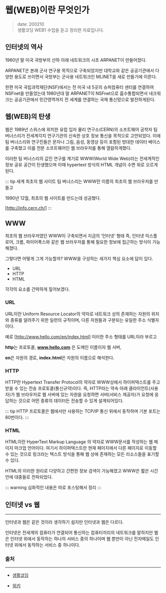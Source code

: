 웹(WEB)이란 무엇인가 <Badge text="song" />
==========================================

> date: 200210  
> 생활코딩 WEB1 수업을 듣고 정리한 자료입니다.

인터넷의 역사
-------------

1960년 말 미국 국방부의 산하 아래 네트워크의 시초 ARPANET이 만들어졌다.

ARPANET은 본래 군사 연구용 목적으로 구축되었지만 대학교와 같은 공공기관에서 다양한 용도로 쓰이면서 국방부는 군사용 네트워크인 MLINET을 새로 만들기에 이른다.

한편 미국 국립과학재단(NSF)에서는 전 미국 내 5곳의 슈퍼컴퓨터 센터를 연결하여 NSFnet을 만들었는데 1980년대 말 ARPANET이 NSFnet으로 흡수통합되면서 네크워크는 공공기관에서 민간영역까지 전 세계를 연결하는 국제 통신망으로 발전하게된다.

웹(WEB)의 탄생
--------------

웹은 1989년 스위스에 위치한 유럽 입자 물리 연구소(CERN)의 소프트웨어 공학자 팀 버너스리가 전세계각지 연구기관의 신속한 상호 정보 통신을 목적으로 고안되었다. 이에 팀 버너스리와 연구진들은 문자나 그림, 음성, 동영상 등이 포함된 방대한 데이터 베이스를 구축했고 이를 전문 소프트웨어인 웹 브라우저를 통해 열람하게했다.

이러한 팀 버너스리의 값진 연구를 계기로 WWW(World Wide Web)라는 전세계적인 정보 공유 공간이 탄생했으며 이때 hypertext 방식의 HTML 개념이 수면 위로 오르게된다.


::: tip 
세계 최초의 웹 사이트 팀 버너스리는 WWW란 이름의 최초의 웹 브라우저를 만들고

1990년 12월, 최초의 웹 사이트를 만드는데 성공했다.

[http://info.cern.ch/]
:::

WWW
---

최초의 웹 브라우저였던 WWW이 구축되면서 지금의 ‘인터넷’ 형태 즉, 인터넷 익스플로어, 크롬, 파이어폭스와 같은 웹 브라우저를 통해 필요한 정보에 접근하는 방식이 가능해졌다.

그렇다면 어떻게 그게 가능할까? WWW을 구성하는 세가지 핵심 요소에 답이 있다.

-	URL
-	HTTP
-	HTML

각각의 요소를 간략하게 짚어보겠다.

### URL


URL이란 Uniform Resource Locator의 약자로 네트워크 상의 존재하는 자원의 위치와 종류를 알려주기 위한 일련의 규칙이며, 다른 자원들과 구분되는 유일한 주소 식별자이다.

예로 [http://www.hello.com/en/index.html] 이러한 주소 형태를 URL이라 부르고

**http**는 프로토콜, **www.hello.com** 은 도메인 이름이자 웹 서버,

**en**은 자원의 경로, **index.html**은 자원의 이름으로 해석한다.



### HTTP

HTTP란 Hypertext Transfer Protocol의 약자로 WWW상에서 하이퍼텍스트를 주고받을 수 있는 전송 프로토콜(통신규약)이다. 즉, HTTP라는 약속 아래 클라이언트(사용자)가 웹 브라우저로 웹 서버에 있는 자원을 요청하면 서버(서비스 제공자)가 요청에 응답하는 것으로 어떤 종류의 데이터든 전송할 수 있게 설계되어있다.

::: tip
HTTP 프로토콜은 웹에서만 사용하는 TCP/IP 통신 위에서 동작하며 기본 포트는 80번이다.
:::

### HTML


HTML이란 HyperText Markup Language 의 약자로 WWW문서를 작성하는 웹 페이지 마크업 언어이다. 여기서 하이퍼텍스트란 현재 페이지에서 다른 페이지로 이동할 수 있는 것으로 링크라는 텍스트 방식을 통해 웹 상에 존재하는 모든 리소스들을 표기할 수 있다.

HTML의 이러한 원리로 다양하고 간편한 정보 검색이 가능해졌고 WWW은 짧은 시간안에 대중들로 전파되었다.


::: warning 
심화적인 내용은 따로 포스팅해서 정리
:::


## 인터넷 vs 웹
---

인터넷과 웹은 같은 것이라 생각하기 쉽지만
인터넷과 웹은 다르다.

인터넷은 전세계의 컴퓨터가 연결되어 통신하는 컴퓨터끼리의 네트워크를 말하지만
웹은 인터넷 위에서 동작하는 하나의 서비스 중의 하나이며
웹 뿐만이 아닌 전자메일도 인터넷 위에서 동작하는 서비스 중 하나이다. 



### 출처
---

- [생활코딩](https://opentutorials.org/course/3084/18889)

- [위키](https://ko.wikipedia.org/wiki/%EC%9B%94%EB%93%9C_%EC%99%80%EC%9D%B4%EB%93%9C_%EC%9B%B9)
